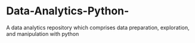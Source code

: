 # Data-Analytics-Python-
A data analytics repository which comprises data preparation, exploration, and manipulation with python 
